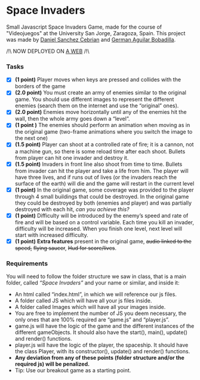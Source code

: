 # Space Invaders
Small Javascript Space Invaders Game, made for the course of "Videojuegos" at the University San Jorge, Zaragoza, Spain. This project was made by [Daniel Sanchez Cebrian](https://danielsc.vercel.app) and [German Aguilar Bobadilla](mailto:alu.115090@usj.es).

/!\ NOW DEPLOYED ON [A WEB](https://sussynvaders.vercel.app) /!\


### Tasks
- [x] **(1 point)** Player moves when keys are pressed and collides with the borders of the game
- [x] **(2.0 point)** You must create an army of enemies similar to the original game.
You should use different images to represent the different enemies (search them on the internet and use the “original” ones).
- [x] **(2.0 point)** Enemies move horizontally until any of the enemies hit the wall, then the whole army goes down a “level”.
- [x] **(1 point )** The enemies should perform an animation when moving as in the original game (two-frame animations where you switch the image to the next one)
- [x] **(1.5 point)** Player can shoot at a controlled rate of fire; it is a cannon, not a machine gun, so there is some reload time after each shoot. Bullets from player can hit one invader and destroy it.
- [x] **(1.5 point)** Invaders in front line also shoot from time to time. Bullets from invader can hit the player and take a life from him. The player will have three lives, and if runs out of lives (or the invaders reach the surface of the earth) will die and the game will restart in the current level
- [x] **(1 point)** In the original game, some coverage was provided to the player through 4 small  buildings that could be destroyed. In the original game they could be destroyed by both (enemies and player) and was partially destroyed with each hit, *can you achieve this?*
- [x] **(1 point)** Difficulty will be introduced by the enemy’s speed and rate of fire and will be based on a control variable. Each time you kill an invader, difficulty will be increased. When you finish one level, next level will start with increased difficulty.
- [x] **(1 point)** **Extra features** present in the original game, ~~audio linked to the speed,~~ ~~flying saucer~~, ~~Hud for score/lives~~.

### Requirements
You will need to follow the folder structure we saw in class, that is a main folder, called *“Space Invaders”* and your name or similar, and inside it:
- An html called “index.html”, in which we will reference our js files.
- A folder called JS which will have all your js files inside.
- A folder called Images which will have all your images inside.
- You are free to implement the number of JS you deem necessary, the only ones that
are 100% required are “game.js” and “player.js”.
- game.js will have the logic of the game and the different instances of the different
gameObjects. It should also have the start(), main(), update() and render() functions.
- player.js will have the logic of the player, the spaceship. It should have the class
Player, with its constructor(), update() and render() functions.
- **Any deviation from any of these points (folder structure and/or the required js) will
be penalized.**
- Tip: Use our breakout game as a starting point.